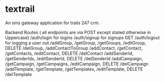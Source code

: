 # textrail
An sms gateway application for trails 247 crm.


Backend Routes ( all endpoints are via POST except stated otherwise in Uppercase)
/auth/login for logins
/auth/signup for signups
GET /auth/logout for logging a user out
/addGroup, /getGroup, /getGroups, /editGroup, DELETE /delGroup, /addContactToGroup
/addContact, /getContact, /getContacts, /editContact, DELETE /delContact
/addSenderId, /getSenderIds, /editSenderId, DELETE /delSenderId
/addCampaign, /getCampaign, /getCampaigns, /editCampaign, DELETE /delCampaign
/addTemplate, /getTemplate, /getTemplates, /editTemplate, DELETE /delTemplate
